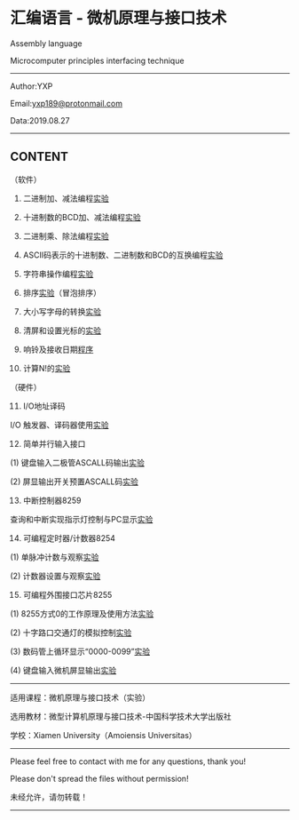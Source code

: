 汇编语言 - 微机原理与接口技术
=======================================
Assembly language

Microcomputer principles interfacing technique

---------------------------------------

Author:YXP

Email:yxp189@protonmail.com

Data:2019.08.27

---------------------------------------

CONTENT
---------------------------------------
   （软件）
   
   1. 二进制加、减法编程[实验](https://github.com/Amoiensis/Assembly-language/tree/master/Experiment/%E4%BA%8C%E8%BF%9B%E5%88%B6%E5%8A%A0%E5%87%8F%E6%B3%95%E7%BC%96%E7%A8%8B%E5%AE%9E%E9%AA%8C)
   
   2. 十进制数的BCD加、减法编程[实验](https://github.com/Amoiensis/Assembly-language/tree/master/Experiment/%E5%8D%81%E8%BF%9B%E5%88%B6%E6%95%B0%E7%9A%84BCD%E5%8A%A0%E5%87%8F%E6%B3%95%E7%BC%96%E7%A8%8B%E5%AE%9E%E9%AA%8C)
   
   3. 二进制乘、除法编程[实验](https://github.com/Amoiensis/Assembly-language/tree/master/Experiment/%E4%BA%8C%E8%BF%9B%E5%88%B6%E4%B9%98%E9%99%A4%E6%B3%95%E7%BC%96%E7%A8%8B%E5%AE%9E%E9%AA%8C)
   
   4. ASCII码表示的十进制数、二进制数和BCD的互换编程[实验](https://github.com/Amoiensis/Assembly-language/tree/master/Experiment/ASCII%E7%A0%81%E8%A1%A8%E7%A4%BA%E7%9A%84%E5%8D%81%E8%BF%9B%E5%88%B6%E6%95%B0%E3%80%81%E4%BA%8C%E8%BF%9B%E5%88%B6%E6%95%B0%E5%92%8CBCD%E7%9A%84%E4%BA%92%E6%8D%A2%E7%BC%96%E7%A8%8B%E5%AE%9E%E9%AA%8C)
   
   5. 字符串操作编程[实验](https://github.com/Amoiensis/Assembly-language/tree/master/Experiment/%E5%AD%97%E7%AC%A6%E4%B8%B2%E6%93%8D%E4%BD%9C%E7%BC%96%E7%A8%8B%E5%AE%9E%E9%AA%8C)
   
   6. 排序[实验](https://github.com/Amoiensis/Assembly-language/tree/master/Experiment/%E6%8E%92%E5%BA%8F%E5%AE%9E%E9%AA%8C)（冒泡排序）
   
   7. 大小写字母的转换[实验](https://github.com/Amoiensis/Assembly-language/tree/master/Experiment/%E5%A4%A7%E5%B0%8F%E5%86%99%E5%AD%97%E6%AF%8D%E7%9A%84%E8%BD%AC%E6%8D%A2%E5%AE%9E%E9%AA%8C)
   
   8. 清屏和设置光标的[实验](https://github.com/Amoiensis/Assembly-language/tree/master/Experiment/%E6%B8%85%E5%B1%8F%E5%92%8C%E8%AE%BE%E7%BD%AE%E5%85%89%E6%A0%87%E7%9A%84%E5%AE%9E%E9%AA%8C)
   
   9. 响铃及接收日期[程序](https://github.com/Amoiensis/Assembly-language/tree/master/Experiment/%E5%93%8D%E9%93%83%E5%8F%8A%E6%8E%A5%E6%94%B6%E6%97%A5%E6%9C%9F%E7%A8%8B%E5%BA%8F)
   
   10. 计算N!的[实验](https://github.com/Amoiensis/Assembly-language/tree/master/Experiment/%E8%AE%A1%E7%AE%97N!%E7%9A%84%E5%AE%9E%E9%AA%8C)

   （硬件）
   
   11. I/O地址译码

   I/O 触发器、译码器使用[实验](https://github.com/Amoiensis/Assembly-language/tree/master/%E2%80%8B%E2%80%8BHardware-Experiment/IO%E5%9C%B0%E5%9D%80%E8%AF%91%E7%A0%81)
   
   12. 简单并行输入接口

   (1) 键盘输入二极管ASCALL码输出[实验](https://github.com/Amoiensis/Assembly-language/tree/master/%E2%80%8B%E2%80%8BHardware-Experiment/%E7%AE%80%E5%8D%95%E5%B9%B6%E8%A1%8C%E8%BE%93%E5%85%A5%E6%8E%A5%E5%8F%A3/%E9%94%AE%E7%9B%98%E8%BE%93%E5%85%A5%E4%BA%8C%E6%9E%81%E7%AE%A1ASCALL%E7%A0%81%E8%BE%93%E5%87%BA)

   (2) 屏显输出开关预置ASCALL码[实验](https://github.com/Amoiensis/Assembly-language/tree/master/%E2%80%8B%E2%80%8BHardware-Experiment/%E7%AE%80%E5%8D%95%E5%B9%B6%E8%A1%8C%E8%BE%93%E5%85%A5%E6%8E%A5%E5%8F%A3/%E5%B1%8F%E6%98%BE%E8%BE%93%E5%87%BA%E5%BC%80%E5%85%B3%E9%A2%84%E7%BD%AEASCALL%E7%A0%81)
   
   13. 中断控制器8259

   查询和中断实现指示灯控制与PC显示[实验](https://github.com/Amoiensis/Assembly-language/tree/master/%E2%80%8B%E2%80%8BHardware-Experiment/%E4%B8%AD%E6%96%AD%E6%8E%A7%E5%88%B6%E5%99%A88259)

   14. 可编程定时器/计数器8254

   (1) 单脉冲计数与观察[实验](https://github.com/Amoiensis/Assembly-language/tree/master/%E2%80%8B%E2%80%8BHardware-Experiment/%E5%8F%AF%E7%BC%96%E7%A8%8B%E5%AE%9A%E6%97%B6%E5%99%A8%E3%80%81%E8%AE%A1%E6%95%B0%E5%99%A88254/%E5%8D%95%E8%84%89%E5%86%B2%E8%AE%A1%E6%95%B0%E4%B8%8E%E8%A7%82%E5%AF%9F)

   (2) 计数器设置与观察[实验](https://github.com/Amoiensis/Assembly-language/tree/master/%E2%80%8B%E2%80%8BHardware-Experiment/%E5%8F%AF%E7%BC%96%E7%A8%8B%E5%AE%9A%E6%97%B6%E5%99%A8%E3%80%81%E8%AE%A1%E6%95%B0%E5%99%A88254/%E8%AE%A1%E6%95%B0%E5%99%A8%E8%AE%BE%E7%BD%AE%E4%B8%8E%E8%A7%82%E5%AF%9F)

   15. 可编程外围接口芯片8255
	
   (1) 8255方式0的工作原理及使用方法[实验](https://github.com/Amoiensis/Assembly-language/tree/master/%E2%80%8B%E2%80%8BHardware-Experiment/%E5%8F%AF%E7%BC%96%E7%A8%8B%E5%A4%96%E5%9B%B4%E6%8E%A5%E5%8F%A3%E8%8A%AF%E7%89%878255/8255%E6%96%B9%E5%BC%8F0%E7%9A%84%E5%B7%A5%E4%BD%9C%E5%8E%9F%E7%90%86%E5%8F%8A%E4%BD%BF%E7%94%A8%E6%96%B9%E6%B3%95)

   (2) 十字路口交通灯的模拟控制[实验](https://github.com/Amoiensis/Assembly-language/tree/master/%E2%80%8B%E2%80%8BHardware-Experiment/%E5%8F%AF%E7%BC%96%E7%A8%8B%E5%A4%96%E5%9B%B4%E6%8E%A5%E5%8F%A3%E8%8A%AF%E7%89%878255/%E5%8D%81%E5%AD%97%E8%B7%AF%E5%8F%A3%E4%BA%A4%E9%80%9A%E7%81%AF%E7%9A%84%E6%A8%A1%E6%8B%9F%E6%8E%A7%E5%88%B6)

   (3) 数码管上循环显示“0000-0099”[实验](https://github.com/Amoiensis/Assembly-language/tree/master/%E2%80%8B%E2%80%8BHardware-Experiment/%E5%8F%AF%E7%BC%96%E7%A8%8B%E5%A4%96%E5%9B%B4%E6%8E%A5%E5%8F%A3%E8%8A%AF%E7%89%878255/%E6%95%B0%E7%A0%81%E7%AE%A1%E4%B8%8A%E5%BE%AA%E7%8E%AF%E6%98%BE%E7%A4%BA%E2%80%9C0000-0099%E2%80%9D)

   (4) 键盘输入微机屏显输出[实验](https://github.com/Amoiensis/Assembly-language/tree/master/%E2%80%8B%E2%80%8BHardware-Experiment/%E5%8F%AF%E7%BC%96%E7%A8%8B%E5%A4%96%E5%9B%B4%E6%8E%A5%E5%8F%A3%E8%8A%AF%E7%89%878255/%E9%94%AE%E7%9B%98%E8%BE%93%E5%85%A5%E5%BE%AE%E6%9C%BA%E5%B1%8F%E6%98%BE%E8%BE%93%E5%87%BA)

---------------------------------------
适用课程：微机原理与接口技术（实验） 

选用教材：微型计算机原理与接口技术-中国科学技术大学出版社

学校：Xiamen University（Amoiensis Universitas）

---------------------------------------
Please feel free to contact with me for any questions, thank you!

Please don't spread the files without permission!

未经允许，请勿转载！

---------------------------------------


